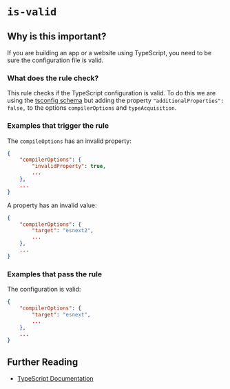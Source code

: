 # `is-valid`

## Why is this important?

If you are building an app or a website using TypeScript, you
need to be sure the configuration file is valid.

### What does the rule check?

This rule checks if the TypeScript configuration is valid.
To do this we are using the
[tsconfig schema][typescript schema] but adding the property
`"additionalProperties": false,` to the options `compilerOptions`
and `typeAcquisition`.

### Examples that **trigger** the rule

The `compileOptions` has an invalid property:

```json
{
    "compilerOptions": {
        "invalidProperty": true,
        ...
    },
    ...
}
```

A property has an invalid value:

```json
{
    "compilerOptions": {
        "target": "esnext2",
        ...
    },
    ...
}
```

### Examples that **pass** the rule

The configuration is valid:

```json
{
    "compilerOptions": {
        "target": "esnext",
        ...
    },
    ...
}
```

## Further Reading

* [TypeScript Documentation][typescript docs]

[typescript docs]: https://www.typescriptlang.org/docs/home.html
[typescript schema]: http://json.schemastore.org/tsconfig
